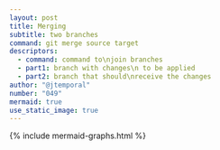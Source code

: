 ```yaml
---
layout: post
title: Merging
subtitle: two branches
command: git merge source target
descriptors:
  - command: command to\njoin branches
  - part1: branch with changes\n to be applied
  - part2: branch that should\nreceive the changes
author: "@jtemporal"
number: "049"
mermaid: true
use_static_image: true
---
```

{% include mermaid-graphs.html %}